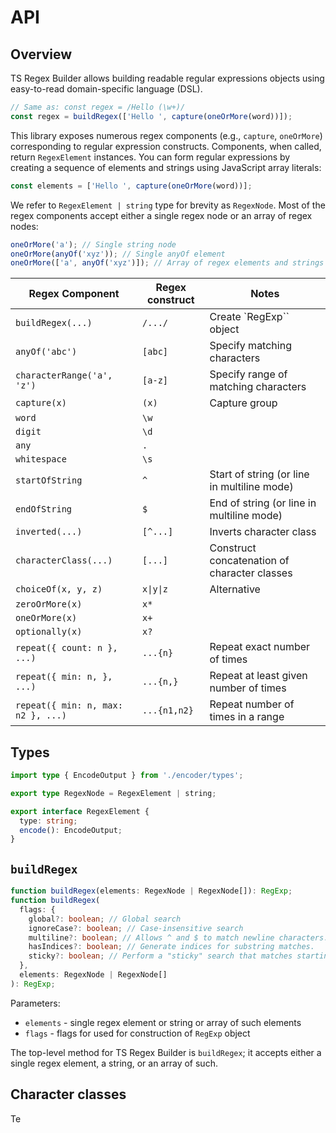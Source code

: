 # API

## Overview

TS Regex Builder allows building readable regular expressions objects using easy-to-read domain-specific language (DSL).

```ts
// Same as: const regex = /Hello (\w+)/
const regex = buildRegex(['Hello ', capture(oneOrMore(word))]);
```

This library exposes numerous regex components (e.g., `capture`, `oneOrMore`) corresponding to regular expression constructs. Components, when called, return `RegexElement` instances. You can form regular expressions by creating a sequence of elements and strings using JavaScript array literals:

```ts
const elements = ['Hello ', capture(oneOrMore(word))];
```

We refer to `RegexElement | string` type for brevity as `RegexNode`. Most of the regex components accept either a single regex node or an array of regex nodes:

```ts
oneOrMore('a'); // Single string node
oneOrMore(anyOf('xyz')); // Single anyOf element
oneOrMore(['a', anyOf('xyz')]); // Array of regex elements and strings
```

| Regex Component                    | Regex construct | Notes                                        |
| ---------------------------------- | --------------- | -------------------------------------------- |
| `buildRegex(...)`                  | `/.../`         | Create `RegExp`` object                      |
| `anyOf('abc')`                     | `[abc]`         | Specify matching characters                  |
| `characterRange('a', 'z')`         | `[a-z]`         | Specify range of matching characters         |
| `capture(x)`                       | `(x)`           | Capture group                                |
| `word`                             | `\w`            |
| `digit`                            | `\d`            |
| `any`                              | `.`             |
| `whitespace`                       | `\s`            |
| `startOfString`                    | `^`             | Start of string (or line in multiline mode)  |
| `endOfString`                      | `$`             | End of string (or line in multiline mode)    |
| `inverted(...)`                    | `[^...]`        | Inverts character class                      |
| `characterClass(...)`              | `[...]`         | Construct concatenation of character classes |
| `choiceOf(x, y, z)`                | `x\|y\|z`       | Alternative                                  |
| `zeroOrMore(x)`                    | `x*`            |                                              |
| `oneOrMore(x)`                     | `x+`            |                                              |
| `optionally(x)`                    | `x?`            |                                              |
| `repeat({ count: n }, ...)`        | `...{n}`        | Repeat exact number of times                 |
| `repeat({ min: n, }, ...)`         | `...{n,}`       | Repeat at least given number of times        |
| `repeat({ min: n, max: n2 }, ...)` | `...{n1,n2}`    | Repeat number of times in a range            |

## Types

```ts
import type { EncodeOutput } from './encoder/types';

export type RegexNode = RegexElement | string;

export interface RegexElement {
  type: string;
  encode(): EncodeOutput;
}
```

## `buildRegex`

```ts
function buildRegex(elements: RegexNode | RegexNode[]): RegExp;
function buildRegex(
  flags: {
    global?: boolean; // Global search
    ignoreCase?: boolean; // Case-insensitive search
    multiline?: boolean; // Allows ^ and $ to match newline characters.
    hasIndices?: boolean; // Generate indices for substring matches.
    sticky?: boolean; // Perform a "sticky" search that matches starting at the current position in the target string.
  },
  elements: RegexNode | RegexNode[]
): RegExp;
```

Parameters:

- `elements` - single regex element or string or array of such elements
- `flags` - flags for used for construction of `RegExp` object

The top-level method for TS Regex Builder is `buildRegex`; it accepts either a single regex element, a string, or an array of such.

## Character classes

Te

###
